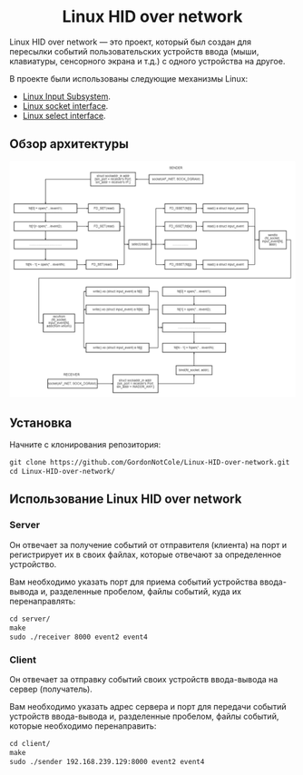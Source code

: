 <h1 align="center" style="border-bottom: none">
	Linux HID over network
</h1>

Linux HID over network — это проект, который был создан для пересылки событий пользовательских устройств ввода (мыши, клавиатуры, сенсорного экрана и т.д.) с одного устройства на другое.

В проекте были использованы следующие механизмы Linux:

* [Linux Input Subsystem](https://kernel.org/doc/html/latest/input/index.html).
* [Linux socket interface](https://man7.org/linux/man-pages/man2/socket.2.html).
* [Linux select interface](https://man7.org/linux/man-pages/man2/select.2.html).

## Обзор архитектуры

![Architecture overview](documentation/images/diagram_git.png)

## Установка
Начните с клонирования репозитория:

```shell
git clone https://github.com/GordonNotCole/Linux-HID-over-network.git
cd Linux-HID-over-network/
```

## Использование Linux HID over network

### Server
Он отвечает за получение событий от отправителя (клиента) на порт и регистрирует их в своих файлах, которые отвечают за определенное устройство.

Вам необходимо указать порт для приема событий устройства ввода-вывода и, разделенные пробелом, файлы событий, куда их перенаправлять:

```shell
cd server/
make
sudo ./receiver 8000 event2 event4
```

### Client
Он отвечает за отправку событий своих устройств ввода-вывода на сервер (получатель).

Вам необходимо указать адрес сервера и порт для передачи событий устройств ввода-вывода и, разделенные пробелом, файлы событий, которые необходимо перенаправить:

```shell
cd client/
make
sudo ./sender 192.168.239.129:8000 event2 event4
```
